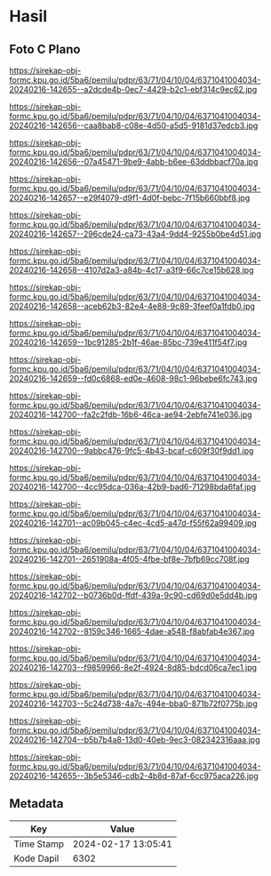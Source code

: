 # Hasil

## Foto C Plano

https://sirekap-obj-formc.kpu.go.id/5ba6/pemilu/pdpr/63/71/04/10/04/6371041004034-20240216-142655--a2dcde4b-0ec7-4429-b2c1-ebf314c9ec62.jpg

https://sirekap-obj-formc.kpu.go.id/5ba6/pemilu/pdpr/63/71/04/10/04/6371041004034-20240216-142656--caa8bab8-c08e-4d50-a5d5-9181d37edcb3.jpg

https://sirekap-obj-formc.kpu.go.id/5ba6/pemilu/pdpr/63/71/04/10/04/6371041004034-20240216-142656--07a45471-9be9-4abb-b6ee-63ddbbacf70a.jpg

https://sirekap-obj-formc.kpu.go.id/5ba6/pemilu/pdpr/63/71/04/10/04/6371041004034-20240216-142657--e29f4079-d9f1-4d0f-bebc-7f15b660bbf8.jpg

https://sirekap-obj-formc.kpu.go.id/5ba6/pemilu/pdpr/63/71/04/10/04/6371041004034-20240216-142657--296cde24-ca73-43a4-9dd4-9255b0be4d51.jpg

https://sirekap-obj-formc.kpu.go.id/5ba6/pemilu/pdpr/63/71/04/10/04/6371041004034-20240216-142658--4107d2a3-a84b-4c17-a3f9-66c7ce15b628.jpg

https://sirekap-obj-formc.kpu.go.id/5ba6/pemilu/pdpr/63/71/04/10/04/6371041004034-20240216-142658--aceb62b3-82e4-4e88-9c89-3feef0a1fdb0.jpg

https://sirekap-obj-formc.kpu.go.id/5ba6/pemilu/pdpr/63/71/04/10/04/6371041004034-20240216-142659--1bc91285-2b1f-46ae-85bc-739e411f54f7.jpg

https://sirekap-obj-formc.kpu.go.id/5ba6/pemilu/pdpr/63/71/04/10/04/6371041004034-20240216-142659--fd0c6868-ed0e-4608-98c1-96bebe6fc743.jpg

https://sirekap-obj-formc.kpu.go.id/5ba6/pemilu/pdpr/63/71/04/10/04/6371041004034-20240216-142700--fa2c2fdb-16b6-46ca-ae94-2ebfe741e036.jpg

https://sirekap-obj-formc.kpu.go.id/5ba6/pemilu/pdpr/63/71/04/10/04/6371041004034-20240216-142700--9abbc476-9fc5-4b43-bcaf-c609f30f9dd1.jpg

https://sirekap-obj-formc.kpu.go.id/5ba6/pemilu/pdpr/63/71/04/10/04/6371041004034-20240216-142700--4cc95dca-036a-42b9-bad6-71298bda6faf.jpg

https://sirekap-obj-formc.kpu.go.id/5ba6/pemilu/pdpr/63/71/04/10/04/6371041004034-20240216-142701--ac09b045-c4ec-4cd5-a47d-f55f62a99409.jpg

https://sirekap-obj-formc.kpu.go.id/5ba6/pemilu/pdpr/63/71/04/10/04/6371041004034-20240216-142701--2651908a-4f05-4fbe-bf8e-7bfb69cc708f.jpg

https://sirekap-obj-formc.kpu.go.id/5ba6/pemilu/pdpr/63/71/04/10/04/6371041004034-20240216-142702--b0736b0d-ffdf-439a-9c90-cd69d0e5dd4b.jpg

https://sirekap-obj-formc.kpu.go.id/5ba6/pemilu/pdpr/63/71/04/10/04/6371041004034-20240216-142702--8159c346-1665-4dae-a548-f8abfab4e367.jpg

https://sirekap-obj-formc.kpu.go.id/5ba6/pemilu/pdpr/63/71/04/10/04/6371041004034-20240216-142703--f9859966-8e2f-4924-8d85-bdcd06ca7ec1.jpg

https://sirekap-obj-formc.kpu.go.id/5ba6/pemilu/pdpr/63/71/04/10/04/6371041004034-20240216-142703--5c24d738-4a7c-494e-bba0-871b72f0775b.jpg

https://sirekap-obj-formc.kpu.go.id/5ba6/pemilu/pdpr/63/71/04/10/04/6371041004034-20240216-142704--b5b7b4a8-13d0-40eb-9ec3-082342316aaa.jpg

https://sirekap-obj-formc.kpu.go.id/5ba6/pemilu/pdpr/63/71/04/10/04/6371041004034-20240216-142655--3b5e5346-cdb2-4b8d-87af-6cc975aca226.jpg


## Metadata

| Key        | Value               |
| ---------- | ------------------- |
| Time Stamp | 2024-02-17 13:05:41 |
| Kode Dapil | 6302                |



